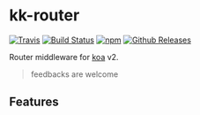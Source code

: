 # kk-router

[![Travis](https://img.shields.io/badge/npm-0.1.9-brightgreen.svg?style=flat-square)](https://www.npmjs.com/package/kk-router)
[![Build Status](https://travis-ci.org/amenema/kk-router.svg?branch=master)](https://travis-ci.org/amenema/kk-router)
[![npm](https://img.shields.io/npm/l/express.svg?style=flat-square)](https://github.com/amenema/kk-routerhttps://github.com/amenema/kk-router/blob/master/LICENSE)
[![Github Releases](https://img.shields.io/badge/downloads-6k-orange.svg?style=flat-square)](https://github.com/amenema/kk-router/archive/master.zip)
 
 Router middleware for [koa](https://github.com/koajs/koa/tree/v2.x) v2.

> feedbacks are welcome

## Features

